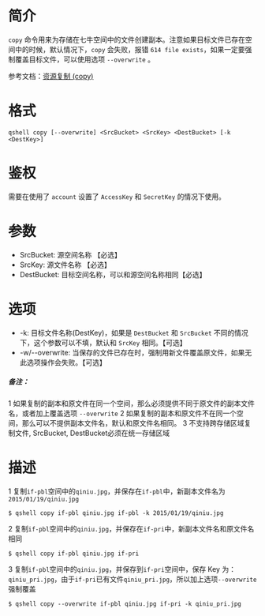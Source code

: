 # 简介
`copy` 命令用来为存储在七牛空间中的文件创建副本。注意如果目标文件已存在空间中的时候，默认情况下，`copy` 会失败，报错 `614 file exists`，如果一定要强制覆盖目标文件，可以使用选项 `--overwrite` 。

参考文档：[资源复制 (copy)](http://developer.qiniu.com/code/v6/api/kodo-api/rs/copy.html)

# 格式
```
qshell copy [--overwrite] <SrcBucket> <SrcKey> <DestBucket> [-k <DestKey>]
```

# 鉴权
需要在使用了 `account` 设置了 `AccessKey` 和 `SecretKey` 的情况下使用。

# 参数
- SrcBucket: 源空间名称 【必选】
- SrcKey: 源文件名称 【必选】
- DestBucket: 目标空间名称，可以和源空间名称相同【必选】
  
# 选项
- -k: 目标文件名称(DestKey)，如果是 `DestBucket` 和 `SrcBucket` 不同的情况下，这个参数可以不填，默认和 `SrcKey` 相同。【可选】
- -w/--overwrite: 当保存的文件已存在时，强制用新文件覆盖原文件，如果无此选项操作会失败。【可选】

##### 备注：
1 如果复制的副本和原文件在同一个空间，那么必须提供不同于原文件的副本文件名，或者加上覆盖选项 `--overwrite`
2 如果复制的副本和原文件不在同一个空间，那么可以不提供副本文件名，默认和原文件名相同。
3 不支持跨存储区域复制文件, SrcBucket, DestBucket必须在统一存储区域

# 描述
1 复制`if-pbl`空间中的`qiniu.jpg`，并保存在`if-pbl`中，新副本文件名为`2015/01/19/qiniu.jpg`
```
$ qshell copy if-pbl qiniu.jpg if-pbl -k 2015/01/19/qiniu.jpg
```

2 复制`if-pbl`空间中的`qiniu.jpg`，并保存在`if-pri`中，新副本文件名和原文件名相同
```
$ qshell copy if-pbl qiniu.jpg if-pri
```

3 复制`if-pbl`空间中的`qiniu.jpg`，并保存到`if-pri`空间中，保存 Key 为：`qiniu_pri.jpg`，由于`if-pri`已有文件`qiniu_pri.jpg`，所以加上选项`--overwrite`强制覆盖
```
$ qshell copy --overwrite if-pbl qiniu.jpg if-pri -k qiniu_pri.jpg
```
